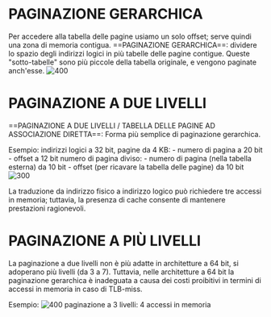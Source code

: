 # PAGINAZIONE GERARCHICA
Per accedere alla tabella delle pagine usiamo un solo offset; serve quindi una zona di memoria contigua.
==PAGINAZIONE GERARCHICA==: dividere lo spazio degli indirizzi logici in più tabelle delle pagine contigue.
Queste "sotto-tabelle" sono più piccole della tabella originale, e vengono paginate anch'esse.
![400](gerarchica.png)

# PAGINAZIONE A DUE LIVELLI
==PAGINAZIONE A DUE LIVELLI / TABELLA DELLE PAGINE AD ASSOCIAZIONE DIRETTA==: Forma più semplice di paginazione gerarchica.

Esempio:
	indirizzi logici a 32 bit, pagine da 4 KB:
	- numero di pagina a 20 bit
	- offset a 12 bit
	numero di pagina diviso:
	- numero di pagina (nella tabella esterna) da 10 bit
	- offset (per ricavare la tabella delle pagine) da 10 bit
	![300](2_livelli.png)

La traduzione da indirizzo fisico a indirizzo logico può richiedere tre accessi in memoria; tuttavia, la presenza di cache consente di mantenere prestazioni ragionevoli.

# PAGINAZIONE A PIÙ LIVELLI
La paginazione a due livelli non è più adatte in architetture a 64 bit, si adoperano più livelli (da 3 a 7). Tuttavia, nelle architetture a 64 bit la paginazione gerarchica è inadeguata a causa dei costi proibitivi in termini di accessi in memoria in caso di TLB-miss.

Esempio:
![400](più_livelli.png)
	paginazione a 3 livelli: 4 accessi in memoria